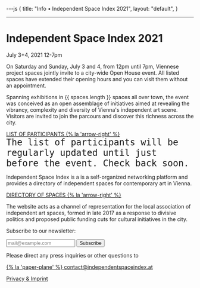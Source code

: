 ---js
{
  title: "Info • Independent Space Index 2021",
  layout: "default",
}

---

# Independent Space Index 2021
July 3+4, 2021
12-7pm

On Saturday and Sunday, July 3 and 4, from 12pm until 7pm, Viennese project spaces jointly invite to a city-wide Open House event. All listed spaces have extended their opening hours and you can visit them without an appointment.

<!-- Spanning exhibitions in **{{ numSpaces }}** spaces in **{{ numDistricts }}** municipal districts,  -->
Spanning exhibitions in {{ spaces.length }} spaces all over town, the event was conceived as an open assemblage of initiatives aimed at revealing the vibrancy, complexity and diversity of Vienna's independent art scene. Visitors are invited to join the parcours and discover this richness across the city.

[LIST OF PARTICIPANTS {% la 'arrow-right' %}](/list)  
<span style="font-family: monospace; font-size: 1.5rem">The list of participants will be regularly updated until just before the event. Check back soon.</span>

Independent Space Index is a is a self-organized networking platform and provides a directory of independent spaces for contemporary art in Vienna.

[DIRECTORY OF SPACES {% la 'arrow-right' %}](https://independentspaceindex.at)

The website acts as a channel of representation for the local association of independent art spaces, formed in late 2017 as a response to divisive politics and proposed public funding cuts for cultural initiatives in the city.

Subscribe to our newsletter:
<div class="signup-form-container">
    <form id="signup-form" class="signup-form" action="https://independentspaceindex.us3.list-manage.com/subscribe/post?u=0374c316ca0bed48cd24b414d&amp;id=c15dfe900b&amp;c=callback" method="post" target="_blank">
        <div id="js-form-inputs" class="inputs">
            <input class="c-form__input c-button" type="email" name="EMAIL" id="mce-EMAIL" value="" placeholder="mail@example.com" required>
            <button type="submit" name="subscribe" id="mc-embedded-subscribe" class="c-form__input c-button">
                Subscribe
            </button>
        </div>
    
<div style="position: absolute; left: -5000px;" aria-hidden="true"><input type="text" id="js-validate-robot" name="b_8d7d053576f22631489f1987e_32c3d6d6cf" tabindex="-1" value=""></div>
    
<p id="js-subscribe-response"></p>
</form>
</div>

Please direct any press inquiries or other questions to

[{% la 'paper-plane' %} contact@independentspaceindex.at](mailto:contact@independentspaceindex.at)

[Privacy & Imprint](https://independentspaceindex.at/imprint)